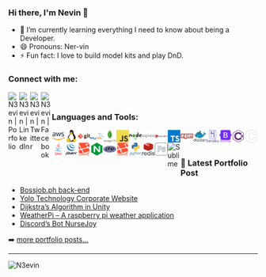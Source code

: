 ### Hi there, I'm Nevin 👋

- 🌱 I’m currently learning everything I need to know about being a Developer.
- 😄 Pronouns: Ner-vin
- ⚡ Fun fact: I love to build model kits and play DnD.

### Connect with me:

[<img align="left" alt="N3evin | Porfolio" width="22px"  src="https://simpleicons.org/icons/wordpress.svg" />][website]
[<img align="left" alt="N3evin | LinkedIn" width="22px"  src="https://simpleicons.org/icons/linkedin.svg" />][linkedin]
[<img align="left" alt="N3evin | Twitter" width="22px"  src="https://simpleicons.org/icons/twitter.svg" />][twitter]
[<img align="left" alt="N3evin | Facebook" width="22px"  src="https://simpleicons.org/icons/facebook.svg" />][facebook]

<br />

### Languages and Tools:

[<img align="left" alt="AWS" width="26px" src="https://raw.githubusercontent.com/devicons/devicon/master/icons/amazonwebservices/amazonwebservices-original-wordmark.svg" />][website]
[<img align="left" alt="Linux" width="26px" src="https://github.com/devicons/devicon/blob/master/icons/linux/linux-original.svg" />][website]
[<img align="left" alt="Git" width="26px" src="https://raw.githubusercontent.com/devicons/devicon/master/icons/git/git-original-wordmark.svg" />][website]
[<img align="left" alt="MySQL" width="26px" src="https://raw.githubusercontent.com/devicons/devicon/master/icons/mysql/mysql-original-wordmark.svg" />][website]
[<img align="left" alt="MongoDB" width="26px" src="https://github.com/devicons/devicon/blob/master/icons/mongodb/mongodb-original-wordmark.svg" />][website]
[<img align="left" alt="JavaScript" width="26px" src="https://raw.githubusercontent.com/devicons/devicon/master/icons/javascript/javascript-original.svg" />][website]
[<img align="left" alt="Node JS" width="26px" src="https://raw.githubusercontent.com/devicons/devicon/master/icons/nodejs/nodejs-original-wordmark.svg" />][website]
[<img align="left" alt="Express" width="26px" src="https://raw.githubusercontent.com/devicons/devicon/master/icons/express/express-original-wordmark.svg" />][website]
[<img align="left" alt="Angular JS" width="26px" src="https://raw.githubusercontent.com/devicons/devicon/master/icons/angularjs/angularjs-original-wordmark.svg" />][website]
[<img align="left" alt="TypeScript" width="26px" src="https://raw.githubusercontent.com/devicons/devicon/master/icons/typescript/typescript-original.svg" />][website]
[<img align="left" alt="Npm" width="26px" src="https://raw.githubusercontent.com/devicons/devicon/master/icons/npm/npm-original-wordmark.svg" />][website]
[<img align="left" alt="Docker" width="26px" src="https://raw.githubusercontent.com/devicons/devicon/master/icons/docker/docker-original-wordmark.svg" />][website]
[<img align="left" alt="Heroku" width="26px" src="https://raw.githubusercontent.com/devicons/devicon/master/icons/heroku/heroku-original-wordmark.svg" />][website]
[<img align="left" alt="Bootstrap" width="26px" src="https://github.com/devicons/devicon/blob/master/icons/bootstrap/bootstrap-plain-wordmark.svg" />][website]
[<img align="left" alt="C-Sharp" width="26px" src="https://raw.githubusercontent.com/devicons/devicon/master/icons/csharp/csharp-line.svg" />][website]
[<img align="left" alt="C" width="26px" src="https://raw.githubusercontent.com/devicons/devicon/master/icons/c/c-line.svg" />][website]
[<img align="left" alt="Java" width="26px" src="https://raw.githubusercontent.com/devicons/devicon/master/icons/java/java-original-wordmark.svg" />][website]
[<img align="left" alt="Jquery" width="26px" src="https://raw.githubusercontent.com/devicons/devicon/master/icons/jquery/jquery-original-wordmark.svg" />][website]
[<img align="left" alt="Laravel" width="26px" src="https://raw.githubusercontent.com/devicons/devicon/master/icons/laravel/laravel-plain-wordmark.svg" />][website]
[<img align="left" alt="Ngnix" width="26px" src="https://raw.githubusercontent.com/devicons/devicon/master/icons/nginx/nginx-original.svg" />][website]
[<img align="left" alt="Php" width="26px" src="https://raw.githubusercontent.com/devicons/devicon/master/icons/php/php-original.svg" />][website]
[<img align="left" alt="Laravel" width="26px" src="https://raw.githubusercontent.com/devicons/devicon/master/icons/laravel/laravel-plain-wordmark.svg" />][website]
[<img align="left" alt="Python" width="26px" src="https://raw.githubusercontent.com/devicons/devicon/master/icons/python/python-original-wordmark.svg" />][website]
[<img align="left" alt="Redis" width="26px" src="https://raw.githubusercontent.com/devicons/devicon/master/icons/redis/redis-original-wordmark.svg" />][website]
[<img align="left" alt="Photoshop" width="26px" src="https://raw.githubusercontent.com/devicons/devicon/master/icons/photoshop/photoshop-line.svg" />][website]
[<img align="left" alt="Sublime" width="26px" src="https://cdn.worldvectorlogo.com/logos/sublime-text.svg" />][website]

<br />
<br />

### 📕 Latest Portfolio Post

<!-- BLOG-POST-LIST:START -->
- [Bossjob.ph back-end](https://www.n3evin.com/bossjob-ph-back-end/)
- [Yolo Technology Corporate Website](https://www.n3evin.com/yolo-technology-corporate-website/)
- [Dijkstra’s Algorithm in Unity](https://www.n3evin.com/dijkstras-algorithm-in-unity/)
- [WeatherPi – A raspberry pi weather application](https://www.n3evin.com/weatherpi-a-raspberry-pi-weather-application/)
- [Discord’s Bot NurseJoy](https://www.n3evin.com/discords-bot-nursejoy/)
<!-- BLOG-POST-LIST:END -->

➡️ [more portfolio posts...][website]

---

<img align="left" alt="N3evin" src="https://github-readme-stats.vercel.app/api?username=n3evin&show_icons=true&hide_border=true" />


[website]: https://www.n3evin.com
[twitter]: https://twitter.com/n3evin
[facebook]: https://www.facebook.com/nevin.vu
[linkedin]: https://www.linkedin.com/in/n3evin/
